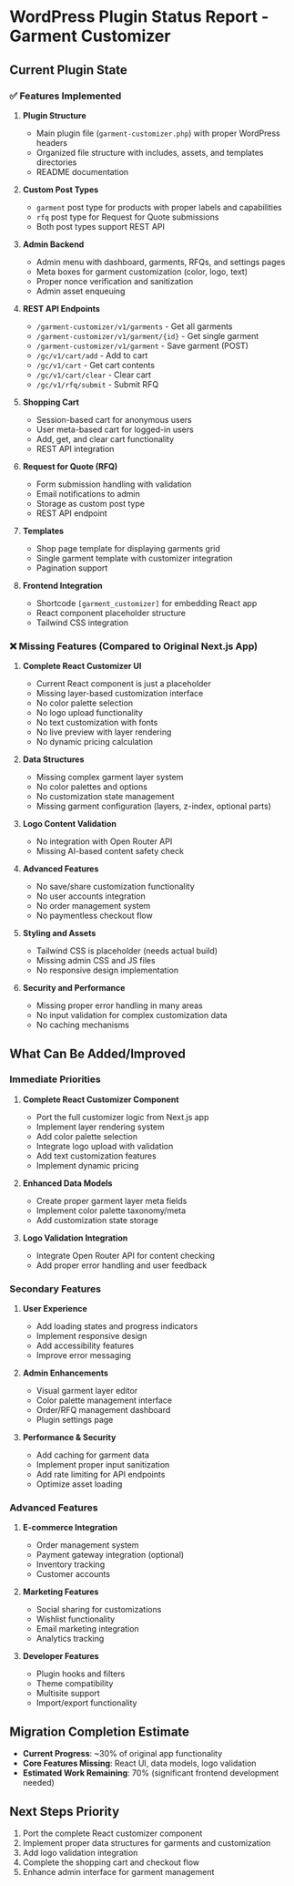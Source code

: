 # WordPress Plugin Status Report - Garment Customizer

## Current Plugin State

### ✅ Features Implemented

1. **Plugin Structure**
   - Main plugin file (`garment-customizer.php`) with proper WordPress headers
   - Organized file structure with includes, assets, and templates directories
   - README documentation

2. **Custom Post Types**
   - `garment` post type for products with proper labels and capabilities
   - `rfq` post type for Request for Quote submissions
   - Both post types support REST API

3. **Admin Backend**
   - Admin menu with dashboard, garments, RFQs, and settings pages
   - Meta boxes for garment customization (color, logo, text)
   - Proper nonce verification and sanitization
   - Admin asset enqueuing

4. **REST API Endpoints**
   - `/garment-customizer/v1/garments` - Get all garments
   - `/garment-customizer/v1/garment/{id}` - Get single garment
   - `/garment-customizer/v1/garment` - Save garment (POST)
   - `/gc/v1/cart/add` - Add to cart
   - `/gc/v1/cart` - Get cart contents
   - `/gc/v1/cart/clear` - Clear cart
   - `/gc/v1/rfq/submit` - Submit RFQ

5. **Shopping Cart**
   - Session-based cart for anonymous users
   - User meta-based cart for logged-in users
   - Add, get, and clear cart functionality
   - REST API integration

6. **Request for Quote (RFQ)**
   - Form submission handling with validation
   - Email notifications to admin
   - Storage as custom post type
   - REST API endpoint

7. **Templates**
   - Shop page template for displaying garments grid
   - Single garment template with customizer integration
   - Pagination support

8. **Frontend Integration**
   - Shortcode `[garment_customizer]` for embedding React app
   - React component placeholder structure
   - Tailwind CSS integration

### ❌ Missing Features (Compared to Original Next.js App)

1. **Complete React Customizer UI**
   - Current React component is just a placeholder
   - Missing layer-based customization interface
   - No color palette selection
   - No logo upload functionality
   - No text customization with fonts
   - No live preview with layer rendering
   - No dynamic pricing calculation

2. **Data Structures**
   - Missing complex garment layer system
   - No color palettes and options
   - No customization state management
   - Missing garment configuration (layers, z-index, optional parts)

3. **Logo Content Validation**
   - No integration with Open Router API
   - Missing AI-based content safety check

4. **Advanced Features**
   - No save/share customization functionality
   - No user accounts integration
   - No order management system
   - No paymentless checkout flow

5. **Styling and Assets**
   - Tailwind CSS is placeholder (needs actual build)
   - Missing admin CSS and JS files
   - No responsive design implementation

6. **Security and Performance**
   - Missing proper error handling in many areas
   - No input validation for complex customization data
   - No caching mechanisms

## What Can Be Added/Improved

### Immediate Priorities

1. **Complete React Customizer Component**
   - Port the full customizer logic from Next.js app
   - Implement layer rendering system
   - Add color palette selection
   - Integrate logo upload with validation
   - Add text customization features
   - Implement dynamic pricing

2. **Enhanced Data Models**
   - Create proper garment layer meta fields
   - Implement color palette taxonomy/meta
   - Add customization state storage

3. **Logo Validation Integration**
   - Integrate Open Router API for content checking
   - Add proper error handling and user feedback

### Secondary Features

1. **User Experience**
   - Add loading states and progress indicators
   - Implement responsive design
   - Add accessibility features
   - Improve error messaging

2. **Admin Enhancements**
   - Visual garment layer editor
   - Color palette management interface
   - Order/RFQ management dashboard
   - Plugin settings page

3. **Performance & Security**
   - Add caching for garment data
   - Implement proper input sanitization
   - Add rate limiting for API endpoints
   - Optimize asset loading

### Advanced Features

1. **E-commerce Integration**
   - Order management system
   - Payment gateway integration (optional)
   - Inventory tracking
   - Customer accounts

2. **Marketing Features**
   - Social sharing for customizations
   - Wishlist functionality
   - Email marketing integration
   - Analytics tracking

3. **Developer Features**
   - Plugin hooks and filters
   - Theme compatibility
   - Multisite support
   - Import/export functionality

## Migration Completion Estimate

- **Current Progress**: ~30% of original app functionality
- **Core Features Missing**: React UI, data models, logo validation
- **Estimated Work Remaining**: 70% (significant frontend development needed)

## Next Steps Priority

1. Port the complete React customizer component
2. Implement proper data structures for garments and customization
3. Add logo validation integration
4. Complete the shopping cart and checkout flow
5. Enhance admin interface for garment management
